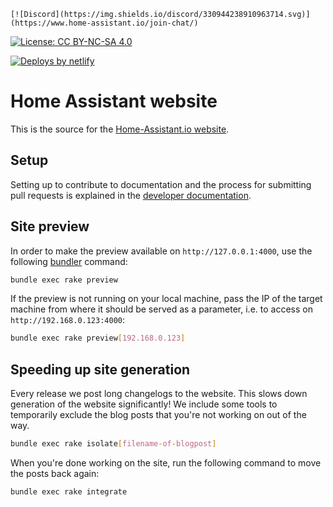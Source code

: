     [![Discord](https://img.shields.io/discord/330944238910963714.svg)](https://www.home-assistant.io/join-chat/)
[![License: CC BY-NC-SA 4.0](https://img.shields.io/badge/License-CC%20BY--NC--SA%204.0-lightgrey.svg)](https://creativecommons.org/licenses/by-nc-sa/4.0/)

[![Deploys by netlify](https://www.netlify.com/img/global/badges/netlify-color-bg.svg)](https://www.netlify.com)

# Home Assistant website

This is the source for the [Home-Assistant.io website](https://home-assistant.io).

## Setup

Setting up to contribute to documentation and the process for submitting pull requests is explained in the [developer documentation](https://developers.home-assistant.io/docs/documenting/).

## Site preview

In order to make the preview available on `http://127.0.0.1:4000`, use the following [bundler](
https://bundler.io/
) command:

```bash
bundle exec rake preview
```

If the preview is not running on your local machine, pass the IP of the target machine from where it should be served as a parameter, i.e. to access on `http://192.168.0.123:4000`:

```bash
bundle exec rake preview[192.168.0.123]
```

## Speeding up site generation

Every release we post long changelogs to the website. This slows down generation of the website significantly! We include some tools to temporarily exclude the blog posts that you're not working on out of the way.

```bash
bundle exec rake isolate[filename-of-blogpost]
```

When you're done working on the site, run the following command to move the posts back again:

```bash
bundle exec rake integrate
```
